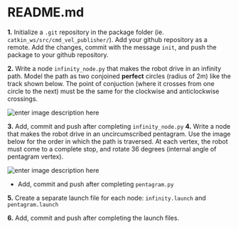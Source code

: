 ﻿

# README.md

**1.**  Initialize a  `.git`  repository in the package folder (ie.  `catkin_ws/src/cmd_vel_publisher/`). Add your github repository as a remote. Add the changes, commit with the message  `init`, and push the package to your github repository.

**2.**  Write a node  `infinity_node.py`  that makes the robot drive in an infinity path. Model the path as two conjoined  **perfect**  circles (radius of 2m) like the track shown below. The point of conjuction (where it crosses from one circle to the next) must be the same for the clockwise and anticlockwise crossings.

![enter image description here](https://camo.githubusercontent.com/49ba0994f26e0475fffb4ca3ae0345f6ed32f623/68747470733a2f2f70726576696577732e31323372662e636f6d2f696d616765732f686f62626974666f6f742f686f62626974666f6f74313730342f686f62626974666f6f743137303430303535332f37363335363635332d747261636b2d726f61642d696e66696e6974792d726f61642d766563746f722d686967687761792d766563746f722d696c6c757374726174696f6e2d73706565647761792d6261636b67726f756e642d2e6a7067)

**3.** Add, commit and push after completing `infinity_node.py`
**4.** Write a node that makes the robot drive in an uncircumscribed pentagram. Use the image below for the order in which the path is traversed. At each vertex, the robot must come to a complete stop, and rotate 36 degrees (internal angle of pentagram vertex).

![enter image description here](https://camo.githubusercontent.com/98bf46ff70db9595f0c15413bbe6c5a079a16836/687474703a2f2f6865726d65746963686572616c642e636f6d2f77702d636f6e74656e742f75706c6f6164732f323031382f30342f436f756e7465722d436c6f636b777369652d50656e74616772616d2d456c656d656e74616c2d53796d626f6c732d4469616772616d2d333030783239342e706e67)

- Add, commit and push after completing  `pentagram.py`

**5.**  Create a separate launch file for each node:  `infinity.launch`  and  `pentagram.launch`

**6.**  Add, commit and push after completing the launch files.
